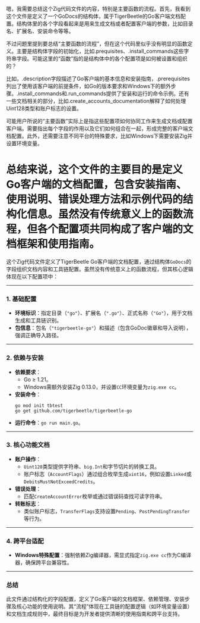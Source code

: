 嗯，我需要总结这个Zig代码文件的内容，特别是主要函数的流程。首先，我看到这个文件是定义了一个GoDocs的结构体，属于TigerBeetle的Go客户端文档配置。结构体里的各个字段看起来是用来生成文档或者配置客户端的参数，比如目录名、扩展名、安装命令等等。

不过问题里提到要总结“主要函数的流程”，但在这个代码里似乎没有明显的函数定义。主要是结构体字段的初始化，比如.prequisites、.install_commands这些字符串字段。可能这里的“函数”指的是结构体中的各个配置项是如何被设置和组织的？

比如，.description字段描述了Go客户端的基本信息和安装指南，.prerequisites列出了使用该客户端的前提条件，如Go的版本要求和Windows下的额外步骤。.install_commands和.run_commands提供了安装和运行的命令示例。还有一些文档相关的部分，比如.create_accounts_documentation解释了如何处理Uint128类型和账户标志的设置。

可能用户所说的“主要函数”实际上是指这些配置项如何协同工作来生成文档或配置客户端。需要指出每个字段的作用以及它们如何组合在一起，形成完整的客户端文档配置。此外，还需要注意不同平台的特殊要求，比如Windows下需要安装Zig并设置环境变量。

总结来说，这个文件的主要目的是定义Go客户端的文档配置，包含安装指南、使用说明、错误处理方法和示例代码的结构化信息。虽然没有传统意义上的函数流程，但各个配置项共同构成了客户端的文档框架和使用指南。
================================================
这个Zig代码文件定义了TigerBeetle Go客户端的文档配置，通过结构体`GoDocs`的字段组织文档内容和工具链配置。虽然没有传统意义上的函数流程，但其核心逻辑体现在以下配置项中：

---

### 1. **基础配置**
- **环境标识**：指定目录（`"go"`）、扩展名（`".go"`）、正式名称（`"Go"`），用于文档生成和工具链识别。
- **包信息**：包名（`"tigerbeetle-go"`）和描述（包含GoDoc徽章和导入说明），强调正确导入路径。

---

### 2. **依赖与安装**
- **依赖要求**：
  - Go ≥ 1.21。
  - Windows需额外安装Zig 0.13.0，并设置`CC`环境变量为`zig.exe cc`。
- **安装命令**：
  ```zig
  go mod init tbtest
  go get github.com/tigerbeetle/tigerbeetle-go
  ```
- **运行命令**：`go run main.go`。

---

### 3. **核心功能文档**
- **账户操作**：
  - `Uint128`类型提供字符串、`big.Int`和字节切片的转换工具。
  - 账户标志（`AccountFlags`）通过组合枚举生成`uint16`，例如设置`Linked`或`DebitsMustNotExceedCredits`。
- **错误处理**：
  - 匹配`CreateAccountError`枚举或通过错误码查找可读字符串。
- **转账标志**：
  - 类似账户标志，`TransferFlags`支持设置`Pending`、`PostPendingTransfer`等行为。

---

### 4. **跨平台适配**
- **Windows特殊配置**：强制依赖Zig编译器，需显式指定`zig.exe cc`作为C编译器，确保跨平台兼容性。

---

### 总结
此文件通过结构化的字段配置，定义了Go客户端的文档框架、依赖管理、安装步骤及核心功能的使用说明。其“流程”体现在工具链的配置逻辑（如环境变量设置）和文档生成规则中，最终目标是为开发者提供清晰的使用指南和跨平台支持。